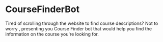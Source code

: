 # CourseFinderBot
Tired of scrolling through the website to find course descriptions? Not to worry , presenting you Course Finder bot that would help you find the information on the course you're looking for.
